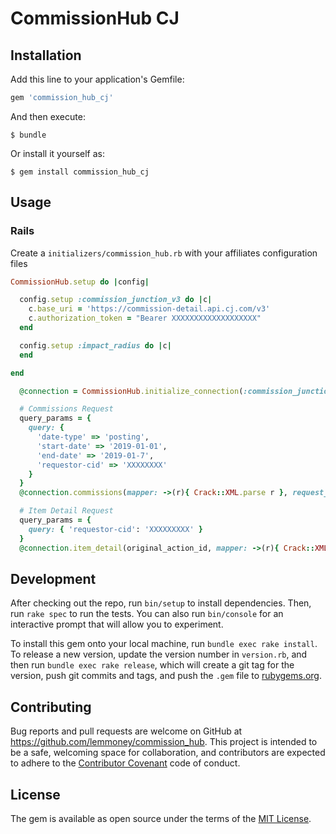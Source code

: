 # CommissionHub CJ

## Installation

Add this line to your application's Gemfile:

```ruby
gem 'commission_hub_cj'
```

And then execute:

    $ bundle

Or install it yourself as:

    $ gem install commission_hub_cj

## Usage

### Rails

Create a `initializers/commission_hub.rb` with your affiliates configuration files

```ruby
CommissionHub.setup do |config|

  config.setup :commission_junction_v3 do |c|
    c.base_uri = 'https://commission-detail.api.cj.com/v3'
    c.authorization_token = "Bearer XXXXXXXXXXXXXXXXXXX"
  end

  config.setup :impact_radius do |c|
  end

end
```

```ruby
  @connection = CommissionHub.initialize_connection(:commission_junction_v3)

  # Commissions Request
  query_params = {
    query: {
      'date-type' => 'posting',
      'start-date' => '2019-01-01',
      'end-date' => '2019-01-7',
      'requestor-cid' => 'XXXXXXXX'
    }
  }
  @connection.commissions(mapper: ->(r){ Crack::XML.parse r }, request_params: query_params)

  # Item Detail Request
  query_params = {
    query: { 'requestor-cid': 'XXXXXXXXX' }
  }
  @connection.item_detail(original_action_id, mapper: ->(r){ Crack::XML.parse r }, request_params: query_params)
```

## Development

After checking out the repo, run `bin/setup` to install dependencies. Then, run `rake spec` to run
the tests. You can also run `bin/console` for an interactive prompt that will allow you to
experiment.

To install this gem onto your local machine, run `bundle exec rake install`. To release a new
version, update the version number in `version.rb`, and then run `bundle exec rake release`, which
will create a git tag for the version, push git commits and tags, and push the `.gem` file to
[rubygems.org](https://rubygems.org).

## Contributing

Bug reports and pull requests are welcome on GitHub at https://github.com/lemmoney/commission_hub.
This project is intended to be a safe, welcoming space for collaboration, and contributors are
expected to adhere to the [Contributor Covenant](http://contributor-covenant.org) code of conduct.


## License

The gem is available as open source under the terms of the [MIT License](http://opensource.org/licenses/MIT).
